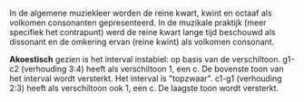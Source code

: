 In de algemene muziekleer worden de reine kwart, kwint en octaaf als volkomen consonanten gepresenteerd.
In de muzikale praktijk (meer specifiek het contrapunt) werd de reine kwart lange tijd beschouwd als dissonant en de omkering ervan (reine kwint) als volkomen consonant.

**Akoestisch** gezien is het interval instabiel: op basis van de verschiltoon.
g1-c2 (verhouding 3:4) heeft als verschiltoon 1, een c. De bovenste toon van het interval wordt versterkt. Het interval is "topzwaar".
c1-g1 (verhouding 2:3) heeft als verschiltoon ook 1, een c. De laagste toon wordt versterkt.
